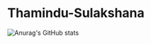 # Thamindu-Sulakshana

![Anurag's GitHub stats](https://github-readme-stats.vercel.app/api?username=ThaminduSulakshana&theme=merko)
